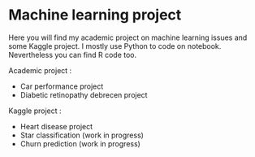 # Machine learning project

Here you will find my academic project on machine learning issues and some Kaggle project.
I mostly use Python to code on notebook. Nevertheless you can find R code too.

Academic project : 
- Car performance project
- Diabetic retinopathy debrecen project

Kaggle project : 
- Heart disease project
- Star classification (work in progress)
- Churn prediction (work in progress)
